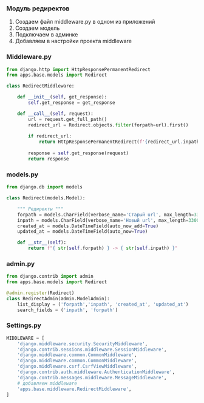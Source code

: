 ### Модуль редиректов

1. Создаем файл middleware.py в одном из приложений
2. Создаем модель
3. Подключаем в админке
4. Добавляем в настройки проекта middleware

### Middleware.py

```python
from django.http import HttpResponsePermanentRedirect
from apps.base.models import Redirect

class RedirectMiddleware:

	def __init__(self, get_response):
		self.get_response = get_response

	def __call__(self, request):
		url = request.get_full_path()
		redirect_url = Redirect.objects.filter(forpath=url).first()
		
		if redirect_url:
			return HttpResponsePermanentRedirect(f'{redirect_url.inpath}')
			
		response = self.get_response(request)
		return response
```

### models.py

```python
from django.db import models

class Redirect(models.Model):

	""" Редиректы """
	forpath = models.CharField(verbose_name='Старый url', max_length=3300, help_text='/from')
	inpath = models.CharField(verbose_name='Новый url', max_length=3300, help_text='/to')
	created_at = models.DateTimeField(auto_now_add=True)
	updated_at = models.DateTimeField(auto_now=True)

	def __str__(self):
		return f"{ str(self.forpath) } -> { str(self.inpath) }"
```

### admin.py

```python
from django.contrib import admin
from apps.base.models import Redirect

@admin.register(Redirect)
class RedirectAdmin(admin.ModelAdmin):
	list_display = ('forpath','inpath', 'created_at', 'updated_at')
	search_fields = ('inpath', 'forpath')
```

### Settings.py

```python
MIDDLEWARE = [
	'django.middleware.security.SecurityMiddleware',
	'django.contrib.sessions.middleware.SessionMiddleware',
	'django.middleware.common.CommonMiddleware',
	'django.middleware.common.CommonMiddleware',
	'django.middleware.csrf.CsrfViewMiddleware',
	'django.contrib.auth.middleware.AuthenticationMiddleware',
	'django.contrib.messages.middleware.MessageMiddleware',
	# добавляем middleware
	'apps.base.middleware.RedirectMiddleware',
]
```